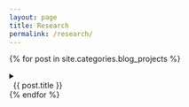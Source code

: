 ```yaml
---
layout: page
title: Research
permalink: /research/
---
```


{% for post in site.categories.blog_projects %}
  <details class="lollipop">
  <summary class="lollipop">
  <div style="display:flex;flex-direction:row">
  <!-- <span style="margin-left: 0.5em; align-self:center;">{{ post.date | date: "%Y" }}</span>
  <span style="margin: 0 1em 0 0;"></span> -->
  <span style="margin-left: 0.5em;">{{ post.title }} </span>
  <span style="width:1em;"></span>
  <span style="align-self:center;"><a href="{{ post.url }}"> <i class="icon-web-page-click"></i></a></span>
  </div>
  </summary>
  <div class="lollipop-detail">
  {{ post.content | markdownify }}
  </div>
  </details>
{% endfor %}
